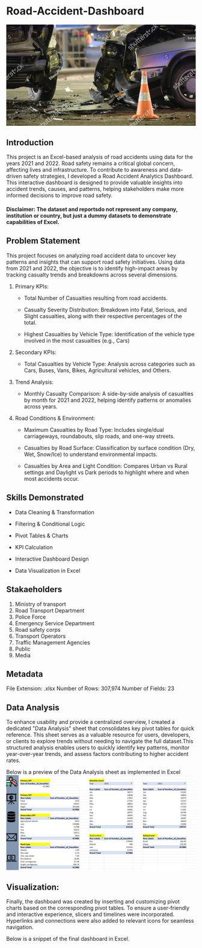 # Road-Accident-Dashboard
![](road_acciedent_image.png)
## Introduction
This project is an Excel-based analysis of road accidents using  data for the years 2021 and 2022. Road safety remains a critical global concern, affecting lives and infrastructure. To contribute to awareness and data-driven safety strategies, I developed a Road Accident Analytics Dashboard. This interactive dashboard is designed to provide valuable insights into accident trends, causes, and patterns, helping stakeholders make more informed decisions to improve road safety.

#### Disclaimer: The dataset and reportsdo not represent any company, institution or country, but just a dummy datasets to demonstrate capabilities of Excel.
## Problem Statement
This project focuses on analyzing road accident data to uncover key patterns and insights that can support road safety initiatives. Using data from 2021 and 2022, the objective is to identify high-impact areas by tracking casualty trends and breakdowns across several dimensions.
1. Primary KPIs:
   - Total Number of Casualties resulting from road accidents.

   - Casualty Severity Distribution: Breakdown into Fatal, Serious, and Slight casualties, along with their respective percentages of the total.

   - Highest Casualties by Vehicle Type: Identification of the vehicle type involved in the most casualties (e.g., Cars)
2. Secondary KPIs:
   - Total Casualties by Vehicle Type: Analysis across categories such as Cars, Buses, Vans, Bikes, Agricultural vehicles, and Others.
3. Trend Analysis:
   - Monthly Casualty Comparison: A side-by-side analysis of casualties by month for 2021 and 2022, helping identify patterns or anomalies across years.

4. Road Conditions & Environment:
   - Maximum Casualties by Road Type: Includes single/dual carriageways, roundabouts, slip roads, and one-way streets.

   - Casualties by Road Surface: Classification by surface condition (Dry, Wet, Snow/Ice) to understand environmental impacts.

   - Casualties by Area and Light Condition: Compares Urban vs Rural settings and Daylight vs Dark periods to highlight where and when most accidents occur.
     
## Skills Demonstrated
 - Data Cleaning & Transformation

 - Filtering & Conditional Logic

 - Pivot Tables & Charts

 - KPI Calculation

 - Interactive Dashboard Design

  - Data Visualization in Excel

  
## Stakaeholders
1. Ministry of transport
2. Road Transport Department
3. Police Force
4. Emergency Service Department
5. Road safety corps
6. Transport Operators
7. Traffic Management Agencies
8. Public
9. Media
    

## Metadata
File Extension: .xlsx
Number of Rows: 307,974
Number of Fields: 23

## Data Analysis
To enhance usability and provide a centralized overview, I created a dedicated "Data Analysis" sheet that consolidates key pivot tables for quick reference. This sheet serves as a valuable resource for users, developers, or clients to explore trends without needing to navigate the full dataset.This structured analysis enables users to quickly identify key patterns, monitor year-over-year trends, and assess factors contributing to higher accident rates.

 Below is a preview of the Data Analysis sheet as implemented in Excel
 ![](Analysis_page.png)

 ## Visualization:
Finally, the dashboard was created by inserting and customizing pivot charts based on the corresponding pivot tables. To ensure a user-friendly and interactive experience, slicers and timelines were incorporated. Hyperlinks and connections were also added to relevant icons for seamless navigation.

Below is a snippet of the final dashboard in Excel.
![]()


 

 



     








